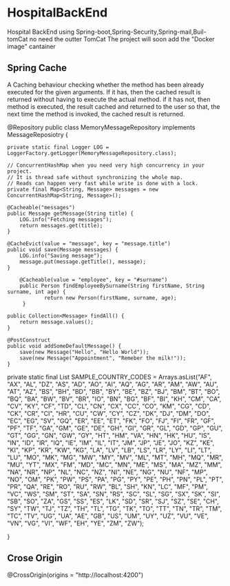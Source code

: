 # HospitalBackEnd
Hospital BackEnd using Spring-boot,Spring-Security,Spring-mail,Buil-tomCat no need the outter TomCat
The project will soon add the "Docker image" cantainer

## Spring Cache
A Caching behaviour checking whether the method has been already executed for the given arguments. If it has, then the cached result is returned without having to execute the actual method.
if it has not, then method is executed, the result cached and returned to the user so that, the next time the method is invoked, the cached result is returned.

@Repository
public class MemoryMessageRepository implements MessageReposiotry {
	
	private static final Logger LOG = LoggerFactory.getLogger(MemoryMessageRepository.class);
	
	// ConcurrentHashMap when you need very high concurrency in your project.
	// It is thread safe without synchronizing the whole map.
	// Reads can happen very fast while write is done with a lock.
	private final Map<String, Message> messages = new ConcurrentHashMap<String, Message>();
	
	@Cacheable("messages")
	public Message getMessage(String title) {
		LOG.info("Fetching messages");
		return messages.get(title);
	}
	
	@CacheEvict(value = "message", key = "message.title")
	public void save(Message messages) {
		LOG.info("Saving message");
		message.put(message.getTitle(), message);
	}
        
        @Cacheable(value = "employee", key = "#surname")
        public Person findEmployeeBySurname(String firstName, String surname, int age) {
                return new Person(firstName, surname, age);
         }
	
	public Collection<Message> findAll() {
		return message.values();
	}
	
	@PostConstruct
	public void addSomeDefaultMessage() {
		save(new Message("Hello", "Hello World"));
		save(new Message("Appointment", "Remeber the milk!"));
	}
  
  private static final List<String> SAMPLE_COUNTRY_CODES = Arrays.asList("AF", "AX",
			"AL", "DZ", "AS", "AD", "AO", "AI", "AQ", "AG", "AR", "AM", "AW", "AU", "AT",
			"AZ", "BS", "BH", "BD", "BB", "BY", "BE", "BZ", "BJ", "BM", "BT", "BO", "BQ",
			"BA", "BW", "BV", "BR", "IO", "BN", "BG", "BF", "BI", "KH", "CM", "CA", "CV",
			"KY", "CF", "TD", "CL", "CN", "CX", "CC", "CO", "KM", "CG", "CD", "CK", "CR",
			"CI", "HR", "CU", "CW", "CY", "CZ", "DK", "DJ", "DM", "DO", "EC", "EG", "SV",
			"GQ", "ER", "EE", "ET", "FK", "FO", "FJ", "FI", "FR", "GF", "PF", "TF", "GA",
			"GM", "GE", "DE", "GH", "GI", "GR", "GL", "GD", "GP", "GU", "GT", "GG", "GN",
			"GW", "GY", "HT", "HM", "VA", "HN", "HK", "HU", "IS", "IN", "ID", "IR", "IQ",
			"IE", "IM", "IL", "IT", "JM", "JP", "JE", "JO", "KZ", "KE", "KI", "KP", "KR",
			"KW", "KG", "LA", "LV", "LB", "LS", "LR", "LY", "LI", "LT", "LU", "MO", "MK",
			"MG", "MW", "MY", "MV", "ML", "MT", "MH", "MQ", "MR", "MU", "YT", "MX", "FM",
			"MD", "MC", "MN", "ME", "MS", "MA", "MZ", "MM", "NA", "NR", "NP", "NL", "NC",
			"NZ", "NI", "NE", "NG", "NU", "NF", "MP", "NO", "OM", "PK", "PW", "PS", "PA",
			"PG", "PY", "PE", "PH", "PN", "PL", "PT", "PR", "QA", "RE", "RO", "RU", "RW",
			"BL", "SH", "KN", "LC", "MF", "PM", "VC", "WS", "SM", "ST", "SA", "SN", "RS",
			"SC", "SL", "SG", "SX", "SK", "SI", "SB", "SO", "ZA", "GS", "SS", "ES", "LK",
			"SD", "SR", "SJ", "SZ", "SE", "CH", "SY", "TW", "TJ", "TZ", "TH", "TL", "TG",
			"TK", "TO", "TT", "TN", "TR", "TM", "TC", "TV", "UG", "UA", "AE", "GB", "US",
			"UM", "UY", "UZ", "VU", "VE", "VN", "VG", "VI", "WF", "EH", "YE", "ZM", "ZW");

	
}
## Crose Origin
@CrossOrigin(origins = "http://localhost:4200")
